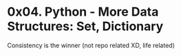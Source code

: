 # 0x04. Python - More Data Structures: Set, Dictionary

Consistency is the winner (not repo related XD, life related)
